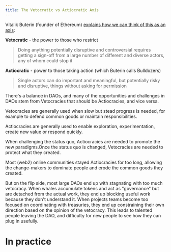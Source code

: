 ```yaml
---
title: The Vetocratic vs Actiocratic Axis
---
```



Vitalik Buterin (founder of Ethereum) [explains how we can think of this as an axis](https://vitalik.ca/general/2021/12/19/bullveto.html):

**Vetocratic** - the power to those who restrict

> Doing anything potentially disruptive and controversial requires getting a sign-off from a large number of different and diverse actors, any of whom could stop it

**Actiocratic** - power to those taking action  (which Buterin calls Bulldozers)

> Single actors can do important and meaningful, but potentially risky and disruptive, things without asking for permission

There's a balance in DAOs, and many of the opportunities and challenges in DAOs stem from Vetocracies that should be Actiocracies, and vice versa.

Vetocracies are generally used when slow but stead progress is needed, for example to defend common goods or maintain responsibilities.

Actiocracies are generally used to enable exploration, experimentation, create new value or respond quickly.

When challenging the status quo, Actiocracies are needed to promote the new paradigms.Once the status quo is changed, Vetocracies are needed to protect what they created.  

Most (web2) online communities stayed Actiocracies for too long, allowing the change-makers to dominate people and erode the common goods they created. 

But on the flip side, most large DAOs end up with stagnating with too much vetocracy.  When whales accumulate tokens and act as "governance" but are detached from the actual work, they end up blocking useful work because they don't understand it. When projects teams become too focused on coordinating with treasuries, they end up constraining their own direction based on the opinion of the vetocracy.  This leads to talented people leaving the DAO, and difficulty for new people to see how they can plug in usefully.

# In practice


